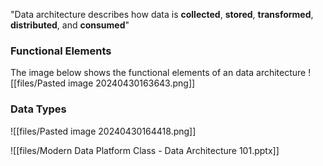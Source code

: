 
"Data architecture describes how data is **collected**, **stored**, **transformed**, **distributed**, and **consumed**"

### Functional Elements

The image below shows the functional elements of an data architecture
![[files/Pasted image 20240430163643.png]]

### Data Types

![[files/Pasted image 20240430164418.png]]


![[files/Modern Data Platform Class - Data Architecture 101.pptx]]


